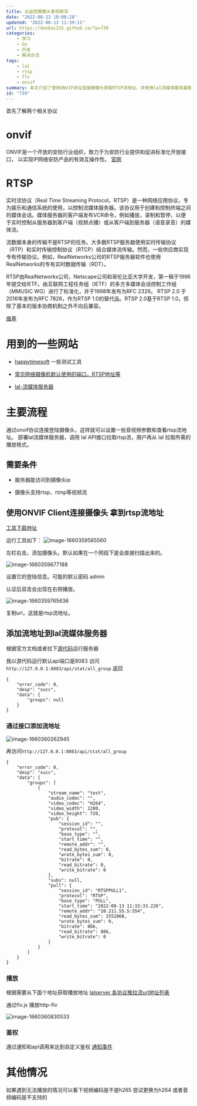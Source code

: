 ```yaml
---
title: 从监控摄像头拿视频流
date: "2022-08-13 10:08:28"
updated: "2022-08-13 11:39:11"
url: https://danbai225.github.io/?p=739
categories:
    - 学习
    - Go
    - 开发
    - 解决办法
tags:
    - lal
    - rtsp
    - flv
    - onvif
summary: 本文介绍了使用ONVIF协议连接摄像头获取RTSP流地址，并使用lal流媒体服务器播放。主要步骤包括使用ONVIF Client工具连接摄像头获取RTSP流地址，然后将流地址添加到lal流媒体服务器，并通过API获取播放地址进行播放。如果遇到无法播放的情况，可以尝试更换视频编码为H.264或检查音频编码是否支持。
id: "739"
---
```


首先了解两个相关协议

# onvif

ONVIF是一个开放的安防行业组织，致力于为安防行业提供和促进标准化开放接口，
以实现IP网络安防产品的有效互操作性。
[官网](http://www.onvif.org/)

# RTSP

实时流协议（Real Time Streaming Protocol，RTSP）是一种网络应用协议，专为娱乐和通信系统的使用，以控制流媒体服务器。该协议用于创建和控制终端之间的媒体会话。媒体服务器的客户端发布VCR命令，例如播放，录制和暂停，以便于实时控制从服务器到客户端（视频点播）或从客户端到服务器（语音录音）的媒体流。

流数据本身的传输不是RTSP的任务。大多数RTSP服务器使用实时传输协议（RTP）和实时传输控制协议（RTCP）结合媒体流传输。然而，一些供应商实现专有传输协议。例如，RealNetworks公司的RTSP服务器软件也使用RealNetworks的专有实时数据传输（RDT）。

RTSP由RealNetworks公司，Netscape公司和哥伦比亚大学开发，第一稿于1996年提交给IETF。由互联网工程任务组（IETF）的多方多媒体会话控制工作组（MMUSIC WG）进行了标准化，并于1998年发布为RFC 2326。 RTSP 2.0 于2016年发布为RFC 7826，作为RTSP 1.0的替代品。RTSP 2.0基于RTSP 1.0，但除了基本的版本协商机制之外不向后兼容。

[维基](https://zh.wikipedia.org/zh-cn/%E5%8D%B3%E6%99%82%E4%B8%B2%E6%B5%81%E5%8D%94%E5%AE%9A)

# 用到的一些网站

- [happytimesoft](https://www.happytimesoft.com/) 一些测试工具

- [常见网络摄像机默认使用的端口，RTSP地址等](https://www.dnsdizhi.com/391.html)

- [lal-流媒体服务器](https://pengrl.com/lal/#/README)


# 主要流程

通过onvif协议连接登陆摄像头，这样就可以设置一些音视频参数和查看rtsp流地址。
部署lal流媒体服务器，调用 lal API接口拉取rtsp流，用户再从 lal 拉取所需的播放格式。

## 需要条件

- 服务器能访问到摄像头ip

- 摄像头支持rtsp、rtmp等视频流

## 使用ONVIF Client连接摄像头 拿到rtsp流地址

[工具下载地址](https://www.happytimesoft.com/products/onvif-client/index.html)

运行工具如下：
![image-1660359585560](../res/img/739.jpeg)

左栏右击，添加摄像头。默认如果在一个网段下是会直接扫描出来的。

![image-1660359677188](../res/img/739-1.jpeg)

设置它的登陆信息。可能的默认密码 admin

认证后双击会出现在右侧播放。

![image-1660359765636](../res/img/739-2.jpeg)

复制url，这就是rtsp流地址。

## 添加流地址到lal流媒体服务器

根据官方文档或者拉下[源代码](https://github.com/q191201771/lal)运行服务器

我以源代码运行默认api端口是8083
访问`http://127.0.0.1:8083/api/stat/all_group`
返回
```
{
    "error_code": 0,
    "desp": "succ",
    "data": {
        "groups": null
    }
}
```
### 通过接口添加流地址

![image-1660360262945](../res/img/739-4.jpeg)

再访问`http://127.0.0.1:8083/api/stat/all_group`
```
{
    "error_code": 0,
    "desp": "succ",
    "data": {
        "groups": [
            {
                "stream_name": "test",
                "audio_codec": "",
                "video_codec": "H264",
                "video_width": 1280,
                "video_height": 720,
                "pub": {
                    "session_id": "",
                    "protocol": "",
                    "base_type": "",
                    "start_time": "",
                    "remote_addr": "",
                    "read_bytes_sum": 0,
                    "wrote_bytes_sum": 0,
                    "bitrate": 0,
                    "read_bitrate": 0,
                    "write_bitrate": 0
                },
                "subs": null,
                "pull": {
                    "session_id": "RTSPPULL1",
                    "protocol": "RTSP",
                    "base_type": "PULL",
                    "start_time": "2022-08-13 11:15:33.226",
                    "remote_addr": "10.211.55.5:554",
                    "read_bytes_sum": 1552868,
                    "wrote_bytes_sum": 0,
                    "bitrate": 866,
                    "read_bitrate": 866,
                    "write_bitrate": 0
                }
            }
        ]
    }
}
```

### 播放

根据需要从下面个地址获取播放地址
[lalserver 各协议推拉流url地址列表](https://pengrl.com/lal/#/streamurllist)

通过flv.js 播放http-flv

![image-1660360830533](../res/img/739-5.jpeg)

### 鉴权

通过通知和api调用来达到自定义鉴权
[通知事件](https://pengrl.com/lal/#/HTTPNotify)

# 其他情况

如果遇到无法播放的情况可以看下视频编码是不是h265 尝试更换为h264
或者音频编码是不支持的

